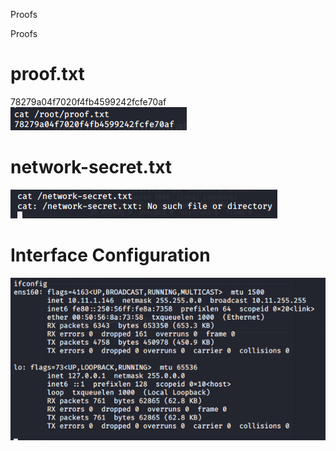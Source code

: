 Proofs

Proofs

# proof.txt
78279a04f7020f4fb4599242fcfe70af
![b9e2e363e252516ef09c6a6dc7376a66.png](../../../_resources/6b7b5f184f894b038f2cc3cffdd6e414.png)

# network-secret.txt
![b6f12421d1269df1bdaf204216699541.png](../../../_resources/08eb036eeb48419398d3af720b3e755f.png)

# Interface Configuration
![ba2900f2e4c98a2afe12845909209ba0.png](../../../_resources/9e148721f46e4234b47bedbd7b115405.png)

